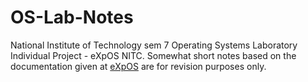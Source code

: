 # OS-Lab-Notes
National Institute of Technology sem 7 Operating Systems Laboratory Individual Project - eXpOS NITC.
Somewhat short notes based on the documentation given at [eXpOS](http://exposnitc.github.io/) are for revision purposes only.
